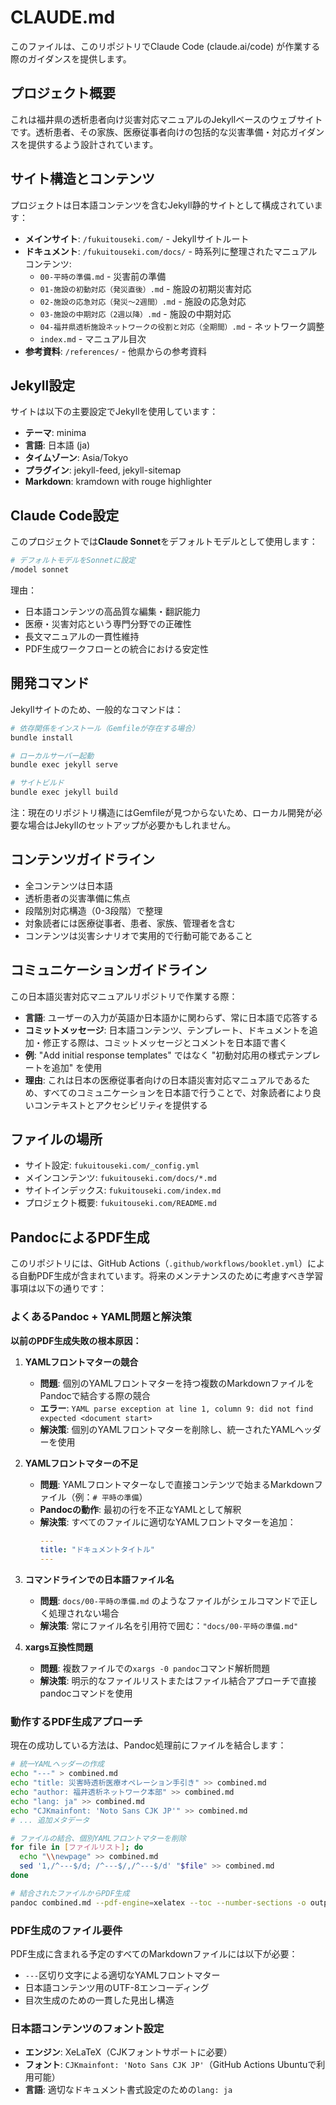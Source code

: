 # CLAUDE.md

このファイルは、このリポジトリでClaude Code (claude.ai/code) が作業する際のガイダンスを提供します。

## プロジェクト概要

これは福井県の透析患者向け災害対応マニュアルのJekyllベースのウェブサイトです。透析患者、その家族、医療従事者向けの包括的な災害準備・対応ガイダンスを提供するよう設計されています。

## サイト構造とコンテンツ

プロジェクトは日本語コンテンツを含むJekyll静的サイトとして構成されています：

- **メインサイト**: `/fukuitouseki.com/` - Jekyllサイトルート
- **ドキュメント**: `/fukuitouseki.com/docs/` - 時系列に整理されたマニュアルコンテンツ:
  - `00-平時の準備.md` - 災害前の準備
  - `01-施設の初動対応（発災直後）.md` - 施設の初期災害対応  
  - `02-施設の応急対応（発災〜2週間）.md` - 施設の応急対応
  - `03-施設の中期対応（2週以降）.md` - 施設の中期対応
  - `04-福井県透析施設ネットワークの役割と対応（全期間）.md` - ネットワーク調整
  - `index.md` - マニュアル目次
- **参考資料**: `/references/` - 他県からの参考資料

## Jekyll設定

サイトは以下の主要設定でJekyllを使用しています：
- **テーマ**: minima
- **言語**: 日本語 (ja)
- **タイムゾーン**: Asia/Tokyo
- **プラグイン**: jekyll-feed, jekyll-sitemap
- **Markdown**: kramdown with rouge highlighter

## Claude Code設定

このプロジェクトでは**Claude Sonnet**をデフォルトモデルとして使用します：

```bash
# デフォルトモデルをSonnetに設定
/model sonnet
```

理由：
- 日本語コンテンツの高品質な編集・翻訳能力
- 医療・災害対応という専門分野での正確性
- 長文マニュアルの一貫性維持
- PDF生成ワークフローとの統合における安定性

## 開発コマンド

Jekyllサイトのため、一般的なコマンドは：
```bash
# 依存関係をインストール（Gemfileが存在する場合）
bundle install

# ローカルサーバー起動
bundle exec jekyll serve

# サイトビルド
bundle exec jekyll build
```

注：現在のリポジトリ構造にはGemfileが見つからないため、ローカル開発が必要な場合はJekyllのセットアップが必要かもしれません。

## コンテンツガイドライン

- 全コンテンツは日本語
- 透析患者の災害準備に焦点
- 段階別対応構造（0-3段階）で整理
- 対象読者には医療従事者、患者、家族、管理者を含む
- コンテンツは災害シナリオで実用的で行動可能であること

## コミュニケーションガイドライン

この日本語災害対応マニュアルリポジトリで作業する際：

- **言語**: ユーザーの入力が英語か日本語かに関わらず、常に日本語で応答する
- **コミットメッセージ**: 日本語コンテンツ、テンプレート、ドキュメントを追加・修正する際は、コミットメッセージとコメントを日本語で書く
- **例**: "Add initial response templates" ではなく "初動対応用の様式テンプレートを追加" を使用
- **理由**: これは日本の医療従事者向けの日本語災害対応マニュアルであるため、すべてのコミュニケーションを日本語で行うことで、対象読者により良いコンテキストとアクセシビリティを提供する

## ファイルの場所

- サイト設定: `fukuitouseki.com/_config.yml`
- メインコンテンツ: `fukuitouseki.com/docs/*.md`
- サイトインデックス: `fukuitouseki.com/index.md`
- プロジェクト概要: `fukuitouseki.com/README.md`

## PandocによるPDF生成

このリポジトリには、GitHub Actions（`.github/workflows/booklet.yml`）による自動PDF生成が含まれています。将来のメンテナンスのために考慮すべき学習事項は以下の通りです：

### よくあるPandoc + YAML問題と解決策

**以前のPDF生成失敗の根本原因：**

1. **YAMLフロントマターの競合**
   - **問題**: 個別のYAMLフロントマターを持つ複数のMarkdownファイルをPandocで結合する際の競合
   - **エラー**: `YAML parse exception at line 1, column 9: did not find expected <document start>`
   - **解決策**: 個別のYAMLフロントマターを削除し、統一されたYAMLヘッダーを使用

2. **YAMLフロントマターの不足**
   - **問題**: YAMLフロントマターなしで直接コンテンツで始まるMarkdownファイル（例：`# 平時の準備`）
   - **Pandocの動作**: 最初の行を不正なYAMLとして解釈
   - **解決策**: すべてのファイルに適切なYAMLフロントマターを追加：
     ```yaml
     ---
     title: "ドキュメントタイトル"
     ---
     ```

3. **コマンドラインでの日本語ファイル名**
   - **問題**: `docs/00-平時の準備.md` のようなファイルがシェルコマンドで正しく処理されない場合
   - **解決策**: 常にファイル名を引用符で囲む：`"docs/00-平時の準備.md"`

4. **xargs互換性問題**
   - **問題**: 複数ファイルでの`xargs -0 pandoc`コマンド解析問題
   - **解決策**: 明示的なファイルリストまたはファイル結合アプローチで直接pandocコマンドを使用

### 動作するPDF生成アプローチ

現在の成功している方法は、Pandoc処理前にファイルを結合します：

```bash
# 統一YAMLヘッダーの作成
echo "---" > combined.md
echo "title: 災害時透析医療オペレーション手引き" >> combined.md
echo "author: 福井透析ネットワーク本部" >> combined.md
echo "lang: ja" >> combined.md
echo "CJKmainfont: 'Noto Sans CJK JP'" >> combined.md
# ... 追加メタデータ

# ファイルの結合、個別YAMLフロントマターを削除
for file in [ファイルリスト]; do
  echo "\\newpage" >> combined.md
  sed '1,/^---$/d; /^---$/,/^---$/d' "$file" >> combined.md
done

# 結合されたファイルからPDF生成
pandoc combined.md --pdf-engine=xelatex --toc --number-sections -o output.pdf
```

### PDF生成のファイル要件

PDF生成に含まれる予定のすべてのMarkdownファイルには以下が必要：
- `---`区切り文字による適切なYAMLフロントマター
- 日本語コンテンツ用のUTF-8エンコーディング
- 目次生成のための一貫した見出し構造

### 日本語コンテンツのフォント設定

- **エンジン**: XeLaTeX（CJKフォントサポートに必要）
- **フォント**: `CJKmainfont: 'Noto Sans CJK JP'`（GitHub Actions Ubuntuで利用可能）
- **言語**: 適切なドキュメント書式設定のための`lang: ja`